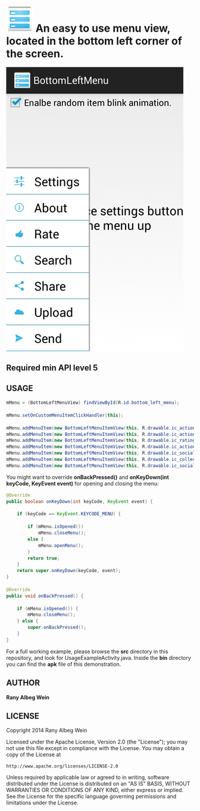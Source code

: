 ![Alt text](res/drawable-hdpi/ic_launcher.png "Icon") An easy to use menu view, located in the bottom left corner of the screen.
===================

![Alt text](screenshot.jpg "BottomLeftMenuView Samsung Galaxy S2")

Required min API level 5
-------------------------

USAGE
------
```java
mMenu = (BottomLeftMenuView) findViewById(R.id.bottom_left_menu);

mMenu.setOnCustomMenuItemClickHandler(this);

mMenu.addMenuItem(new BottomLeftMenuItemView(this, R.drawable.ic_action_settings, R.string.settings, _MENU_ID_SETTINGS));
mMenu.addMenuItem(new BottomLeftMenuItemView(this, R.drawable.ic_action_about, R.string.about, _MENU_ID_ABOUT));
mMenu.addMenuItem(new BottomLeftMenuItemView(this, R.drawable.ic_rating_good, R.string.rate, _MENU_ID_RATE));
mMenu.addMenuItem(new BottomLeftMenuItemView(this, R.drawable.ic_action_search, R.string.search, _MENU_ID_SEARCH));
mMenu.addMenuItem(new BottomLeftMenuItemView(this, R.drawable.ic_social_share, R.string.share, _MENU_ID_SHARE));
mMenu.addMenuItem(new BottomLeftMenuItemView(this, R.drawable.ic_collections_cloud, R.string.upload, _MENU_ID_UPLOAD));
mMenu.addMenuItem(new BottomLeftMenuItemView(this, R.drawable.ic_social_send_now, R.string.send, _MENU_ID_SEND));
```

You might want to override **onBackPressed()** and **onKeyDown(int keyCode, KeyEvent event)** for opening and closing the menu:

```java
@Override
public boolean onKeyDown(int keyCode, KeyEvent event) {

    if (keyCode == KeyEvent.KEYCODE_MENU) {

        if (mMenu.isOpened())
            mMenu.closeMenu();
        else {
            mMenu.openMenu();
        }
        return true;
    }
    return super.onKeyDown(keyCode, event);
}

@Override
public void onBackPressed() {

    if (mMenu.isOpened()) {
        mMenu.closeMenu();
    } else {
        super.onBackPressed();
    }
}
```
For a full working example, please browse the **src** directory in this repository, and look for UsageExampleActivity.java.
Inside the **bin** directory you can find the **apk** file of this demonstration.

AUTHOR
-------

**Rany Albeg Wein**


LICENSE
--------

Copyright 2014 Rany Albeg Wein

Licensed under the Apache License, Version 2.0 (the "License");
you may not use this file except in compliance with the License.
You may obtain a copy of the License at

    http://www.apache.org/licenses/LICENSE-2.0

Unless required by applicable law or agreed to in writing, software
distributed under the License is distributed on an "AS IS" BASIS,
WITHOUT WARRANTIES OR CONDITIONS OF ANY KIND, either express or implied.
See the License for the specific language governing permissions and
limitations under the License.


